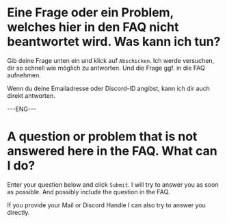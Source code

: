 # Eine Frage oder ein Problem, welches hier in den FAQ nicht beantwortet wird. Was kann ich tun?

Gib deine Frage unten ein und klick auf `Abschicken`. Ich werde versuchen, dir so schnell wie möglich zu antworten. Und die Frage ggf. in die FAQ aufnehmen.

Wenn du deine Emailadresse oder Discord-ID angibst, kann ich dir auch direkt antworten.

---ENG---

# A question or problem that is not answered here in the FAQ. What can I do?

Enter your question below and click `Submit`. I will try to answer you as soon as possible. And possibly include the question in the FAQ.

If you provide your Mail or Discord Handle I can also try to answer you directly.